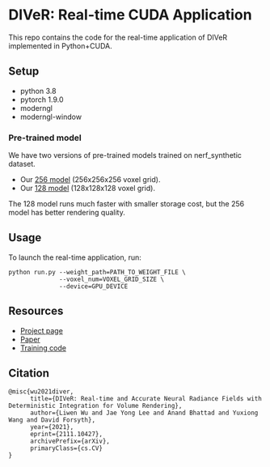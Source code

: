 # DIVeR: Real-time CUDA Application
This repo contains the code for the real-time application of DIVeR implemented in Python+CUDA.

## Setup

- python 3.8
- pytorch 1.9.0
- moderngl
- moderngl-window

### Pre-trained model

We have two versions of pre-trained models trained on nerf_synthetic dataset. 

- Our [256 model](https://drive.google.com/file/d/1dEpMamHreZVtKV9BZA9uGFUJKQbBdJFq/view?usp=sharing) (256x256x256 voxel grid).
- Our [128 model](https://drive.google.com/file/d/11p0XdSNQrp_9HDbvQZaS7s9LZDi_v3QH/view?usp=sharing) (128x128x128 voxel grid).

The 128 model runs much faster with smaller storage cost, but the 256 model has better rendering quality.

## Usage

To launch the real-time application, run:

```shell
python run.py --weight_path=PATH_TO_WEIGHT_FILE \
			  --voxel_num=VOXEL_GRID_SIZE \
			  --device=GPU_DEVICE
```

 ## Resources

- [Project page](https://lwwu2.github.io/diver)
- [Paper](https://arxiv.org/abs/2111.10427)
- [Training code](https://github.com/lwwu2/diver)

## Citation
```
@misc{wu2021diver,
      title={DIVeR: Real-time and Accurate Neural Radiance Fields with Deterministic Integration for Volume Rendering}, 
      author={Liwen Wu and Jae Yong Lee and Anand Bhattad and Yuxiong Wang and David Forsyth},
      year={2021},
      eprint={2111.10427},
      archivePrefix={arXiv},
      primaryClass={cs.CV}
}
```

